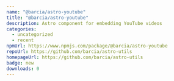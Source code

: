 ```yaml
---
name: "@barcia/astro-youtube"
title: "@barcia/astro-youtube"
description: Astro component for embedding YouTube videos
categories:
  - uncategorized
  - recent
npmUrl: https://www.npmjs.com/package/@barcia/astro-youtube
repoUrl: https://github.com/barcia/astro-utils
homepageUrl: https://github.com/barcia/astro-utils
badge: new
downloads: 0
---
```

